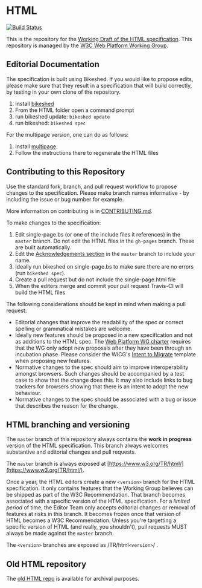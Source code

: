 # HTML

[![Build Status](https://travis-ci.org/w3c/html.svg?branch=master)](https://travis-ci.org/w3c/html)

This is the repository for the [Working Draft of the HTML specification](https://w3c.github.io/html/). This repository is managed by the [W3C Web Platform Working Group](https://www.w3.org/WebPlatform/WG/).

## Editorial Documentation

The specification is built using Bikeshed. If you would like to propose edits, please make sure that they result in a specification that will build correctly, by testing in your own clone of the repository.

1. Install [bikeshed](https://github.com/tabatkins/bikeshed)
2. From the HTML folder open a command prompt
3. run bikeshed update: `bikeshed update`
4. run bikeshed: `bikeshed spec`

For the multipage version, one can do as follows:

1. Install [multipage](https://github.com/adrianba/multipage)
2. Follow the instructions there to regenerate the HTML files

## Contributing to this Repository

Use the standard fork, branch, and pull request workflow to propose changes to the specification. Please make branch names informative - by including the issue or bug number for example.

More information on contributing is in [CONTRIBUTING.md](CONTRIBUTING.md).

To make changes to the specification:

1. Edit single-page.bs (or one of the include files it references) in the `master` branch. Do not edit the HTML files in the `gh-pages` branch. These are built automatically.
2. Edit the [Acknowledgements section](https://github.com/w3c/html/blob/master/sections/acknowledgements.include) in the `master` branch to include your name.
3. Ideally run bikeshed on single-page.bs to make sure there are no errors (run `bikeshed spec`).
4. Create a pull request but do not include the single-page.html file
5. When the editors merge and commit your pull request Travis-CI will build the HTML files

The following considerations should be kept in mind when making a pull request:

* Editorial changes that improve the readability of the spec or correct spelling or grammatical mistakes are welcome.
* Ideally new features should be proposed in a new specification and not as additions to the HTML spec. The [Web Platform WG charter](https://www.w3.org/2015/10/webplatform-charter.html#deliverables) requires that the WG only adopt new proposals after they have been through an incubation phase. Please consider the WICG's [Intent to Migrate](https://wicg.github.io/admin/intent-to-migrate.html) template when proposing new features.
* Normative changes to the spec should aim to improve interoperability amongst browsers. Such changes should be accompanied by a test case to show that the change does this. It may also include links to bug trackers for browsers showing that there is an intent to adopt the new behaviour.
* Normative changes to the spec should be associated with a bug or issue that describes the reason for the change.

## HTML branching and versioning

The `master` branch of this repository always contains the **work in progress** version of the HTML specification. This branch always welcomes substantive and editorial changes and pull requests.

The `master` branch is always exposed at [https://www.w3.org/TR/html/](https://www.w3.org/TR/html/).

Once a year, the HTML editors create a new `<version>` branch for the HTML specification. It only contains features that the Working Group believes can be shipped as part of the W3C Recommendation. That branch becomes associated with a specific version of the HTML specification. For a *limited period* of time, the Editor Team only accepts editorial changes or removal of features at risks in this branch. It becomes frozen once that version of HTML becomes a W3C Recommendation. Unless you're targetting a specific version of HTML (and really, you shouldn't), pull requests MUST always be made against the `master` branch.

The `<version>` branches are exposed as /TR/html`<version>`/ .

## Old HTML repository

The [old HTML repo](https://github.com/w3c/html-old) is available for archival purposes.
